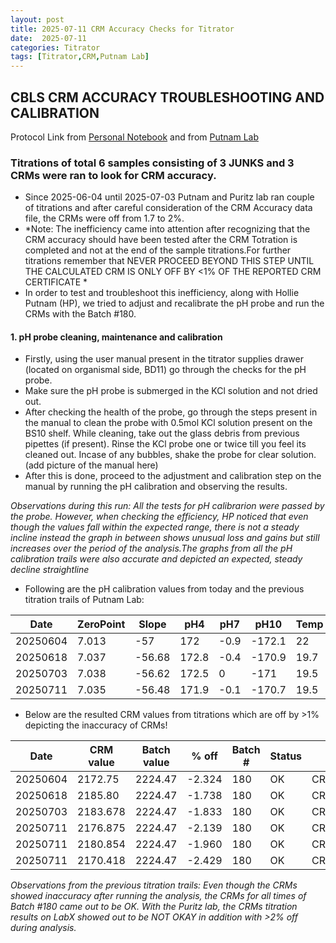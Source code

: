 ```yaml
---
layout: post
title: 2025-07-11 CRM Accuracy Checks for Titrator
date:  2025-07-11 
categories: Titrator
tags: [Titrator,CRM,Putnam Lab]
---
```

## CBLS CRM ACCURACY TROUBLESHOOTING AND CALIBRATION

Protocol Link from [Personal Notebook](https://github.com/ppednekar25/Pednekar_Putnam_Lab_Notebook/blob/a25ca69ccb2a655e29c2e72d019f6d1b3b9e4dfb/_posts/Pednekar_Titrator_Protocol.md) and 
from [Putnam Lab](https://github.com/Putnam-Lab/Lab_Management/blob/a2e8ca8af2fe28021882a41421b8f2d9ad22d650/Lab_Resources/Equipment_Protocols/Titrator_Protocols/Titrator_Protocol.md)

### Titrations of total 6 samples consisting of 3 JUNKS and 3 CRMs were ran to look for CRM accuracy. 

- Since 2025-06-04 until 2025-07-03 Putnam and Puritz lab ran couple of titrations and after careful consideration of the CRM Accuracy data file, the CRMs were off from 1.7 to 2%. 
- *Note: The inefficiency came into attention after recognizing that the CRM accuracy should have been tested after the CRM Totration is completed and not at the end of the sample titrations.For further titrations remember that NEVER PROCEED BEYOND THIS STEP UNTIL THE CALCULATED CRM IS ONLY OFF BY <1% OF THE REPORTED CRM CERTIFICATE *
- In order to test and troubleshoot this inefficiency, along with Hollie Putnam (HP), we tried to adjust and recalibrate the pH probe and run the CRMs with the Batch #180.

#### 1. pH probe cleaning, maintenance and calibration
- Firstly, using the user manual present in the titrator supplies drawer (located on organismal side, BD11) go through the checks for the pH probe.
- Make sure the pH probe is submerged in the KCl solution and not dried out. 
- After checking the health of the probe, go through the steps present in the manual to clean the probe with 0.5mol KCl solution present on the BS10 shelf. While cleaning, take out the glass debris from previous pipettes (if present). Rinse the KCl probe one or twice till you feel its cleaned out. Incase of any bubbles, shake the probe for clear solution. 
(add picture of the manual here)
- After this is done, proceed to the adjustment and calibration step on the manual by running the pH calibration and observing the results.

 *Observations during this run: All the tests for pH calibrarion were passed by the probe. However, when checking the efficiency, HP noticed that even though the values fall within the expected range, there is not a steady incline instead the graph in between shows unusual loss and gains but still increases over the period of the analysis.The graphs from all the pH calibration trails were also accurate and depicted an expected, steady decline straightline*
 
- Following are the pH calibration values from today and the previous titration trails of Putnam Lab: 

 |Date | ZeroPoint|	Slope |	pH4 | pH7 |	pH10 |	Temp |	Status |	Notes |
 |-----------|---------------|------------|------|------|---|---------|------|--------|
 |20250604|	7.013	|-57|	172	| -0.9	| -172.1 |	22 |	OK |	20250604_TJW |
| 20250618 |	7.037	| -56.68	| 172.8 |	-0.4| -170.9 |	19.7 |	OK	| 20250618_JH|
| 20250703 |	7.038	| -56.62 |	172.5|	0|	-171	|19.5|	OK |	20250703_PP|
 |20250711 |	7.035	| -56.48|	171.9 |	-0.1 |	-170.7 |	19.5 |	OK |	20250711_HP|

 
 - Below are the resulted CRM values from titrations which are off by >1% depicting the inaccuracy of CRMs! 
  
 |Date |	CRM value        |	Batch value         	| % off      |	Batch #   	|   Status |    Notes |
|-----------|-------------|--------------|------------|--------|----------|--------------|
 |20250604|	     2172.75| 2224.47 |  	-2.324 |	180     	| OK| CRM180_opened20250502_SS |
 |20250618 |	    2185.80 |	2224.47 |	  -1.738  |	180	     | OK| CRM180_opened20250502_SS |
 |20250703 |	     2183.678 |	2224.47 |	  -1.833 |	180     |	OK| CRM180_opened20250502_SS |
 |20250711 |	   2176.875| 2224.47 |	  -2.139 |	180   	| OK| CRM180_opened20250502_SS  |
 |20250711 |	  2180.854	| 2224.47 | 	-1.960  |	180    |	OK | CRM180_opened20250502_SS |
 |20250711 |	 2170.418	| 2224.47	 |  -2.429 |	180   	| OK | CRM180_opened20250502_SS |
 
 
 *Observations from the previous titration trails: Even though the CRMs showed inaccuracy after running the analysis, the CRMs for all times of Batch #180 came out to be OK. With the Puritz lab, the CRMs titration results on LabX showed out to be NOT OKAY in addition with >2% off during analysis.*
